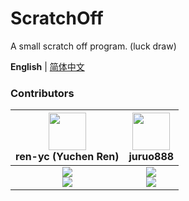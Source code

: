 # ScratchOff

A small scratch off program. (luck draw)

**English** | [简体中文](./README.zh-Hans.md)

### Contributors
| <img src="https://usercontent.github.com/avatars/u/53416099?v=4" width="60px"></br> ren-yc (Yuchen Ren) | <img src="https://usercontent.github.com/avatars/u/106530969?v=4" width="60px"></br> juruo888 |
| :---: | :---: |
| ![](https://shields.io/badge/Coding-green?logo=visual-studio-code&style=for-the-badge)<br>![](https://shields.io/badge/BugTester-yellow?logo=open-bug-bounty&style=for-the-badge) | ![](https://shields.io/badge/Coding-green?logo=visual-studio-code&style=for-the-badge)<br>![](https://shields.io/badge/BugTester-yellow?logo=open-bug-bounty&style=for-the-badge) |

<!--**For more information, please go to [Wiki](https://github.com/class-tools/ScratchOff/wiki)**.-->